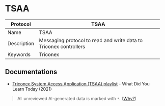# TSAA

| Protocol | TSAA |
|---|---|
| Name | TSAA |
| Description | Messaging protocol to read and write data to Triconex controllers |
| Keywords | Triconex |

## Documentations
- [Triconex System Access Application (TSAA) playlist](https://www.youtube.com/playlist?list=PLFf3xtcn9d46Eq8tdpTH-cviNPv8P0blU) - What Did You Learn Today (2021)

> All unreviewed AI-generated data is marked with `*`. ([Why?](../srcs/README.md#note-on-ai-generated-content))
